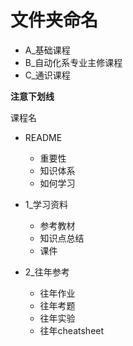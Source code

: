 # 文件夹命名

- A_基础课程
- B_自动化系专业主修课程
- C_通识课程



**注意下划线**

课程名

- README
  - 重要性
  - 知识体系
  - 如何学习

- 1_学习资料
  - 参考教材
  - 知识点总结
  - 课件
- 2_往年参考
  - 往年作业
  - 往年考题
  - 往年实验
  - 往年cheatsheet